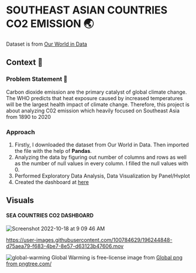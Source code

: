 # SOUTHEAST ASIAN COUNTRIES CO2 EMISSION :earth_asia:

Dataset is from [Our World in Data](https://github.com/owid/co2-data)

## Context :green_book:

### Problem Statement :rotating_light:
Carbon dioxide emission are the primary catalyst of global climate change. The WHO predicts that heat exposure caused by increased temperatures will be the largest health impact of climate change. Therefore, this project is about analyzing C02 emission which heavily focused on Southeast Asia from 1890 to 2020  

### Approach 
1. Firstly, I downloaded the dataset from Our World in Data. Then imported the file with the help of **Pandas**.
2. Analyzing the data by figuring out number of columns and rows as well as the number of null values in every column. I filled the null values with 0. 
3. Performed Exploratory Data Analysis, Data Visualization by Panel/Hvplot
4. Created the dashboard at [here](http://localhost:5006/CO2_Dashboard)

## Visuals

#### SEA COUNTRIES CO2 DASHBOARD

![Screenshot 2022-10-18 at 9 09 46 AM](https://user-images.githubusercontent.com/100784629/196312283-22c905c4-ba5e-4845-b103-f8fe3b734904.png)



https://user-images.githubusercontent.com/100784629/196244848-d75aea79-f683-4be7-8e57-d63123b47606.mov




![global-warming](https://user-images.githubusercontent.com/100784629/196244290-8a7f4e7d-7847-464e-b8a8-26a5f9c094b0.png) 
Global Warming is free-license image from <a href='https://pngtree.com/so/Global'>Global png from pngtree.com/</a>
